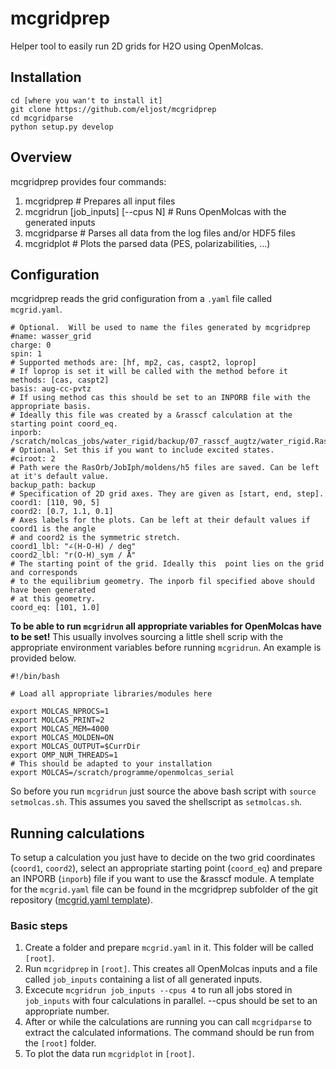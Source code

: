 # mcgridprep
Helper tool to easily run 2D grids for H2O using OpenMolcas.

## Installation
```
cd [where you wan't to install it]
git clone https://github.com/eljost/mcgridprep
cd mcgridparse
python setup.py develop
```

## Overview
mcgridprep provides four commands:
1. mcgridprep # Prepares all input files
2. mcgridrun [job_inputs] [--cpus N] # Runs OpenMolcas with the generated inputs
3. mcgridparse #  Parses all data from the log files and/or HDF5 files
4. mcgridplot # Plots the parsed data (PES, polarizabilities, ...)

## Configuration
mcgridprep reads the grid configuration from a `.yaml` file called `mcgrid.yaml`.
```
# Optional.  Will be used to name the files generated by mcgridprep
#name: wasser_grid
charge: 0
spin: 1
# Supported methods are: [hf, mp2, cas, caspt2, loprop]
# If loprop is set it will be called with the method before it
methods: [cas, caspt2]
basis: aug-cc-pvtz
# If using method cas this should be set to an INPORB file with the appropriate basis.
# Ideally this file was created by a &rasscf calculation at the starting point coord_eq.
inporb: /scratch/molcas_jobs/water_rigid/backup/07_rasscf_augtz/water_rigid.RasOrb
# Optional. Set this if you want to include excited states.
#ciroot: 2
# Path were the RasOrb/JobIph/moldens/h5 files are saved. Can be left at it's default value.
backup_path: backup
# Specification of 2D grid axes. They are given as [start, end, step].
coord1: [110, 90, 5]
coord2: [0.7, 1.1, 0.1]
# Axes labels for the plots. Can be left at their default values if coord1 is the angle
# and coord2 is the symmetric stretch.
coord1_lbl: "∠(H-O-H) / deg"
coord2_lbl: "r(O-H)_sym / Å"
# The starting point of the grid. Ideally this  point lies on the grid and corresponds
# to the equilibrium geometry. The inporb fil specified above should have been generated
# at this geometry.
coord_eq: [101, 1.0]
```
**To be able to run `mcgridrun` all appropriate variables for OpenMolcas have to be set!** This usually involves sourcing a little shell scrip with the appropriate environment variables before running `mcgridrun`. An example is provided below.
```
#!/bin/bash

# Load all appropriate libraries/modules here

export MOLCAS_NPROCS=1
export MOLCAS_PRINT=2
export MOLCAS_MEM=4000
export MOLCAS_MOLDEN=ON
export MOLCAS_OUTPUT=$CurrDir
export OMP_NUM_THREADS=1
# This should be adapted to your installation
export MOLCAS=/scratch/programme/openmolcas_serial
```
So before you run `mcgridrun` just source the above bash script with `source setmolcas.sh`. This assumes you saved the shellscript as `setmolcas.sh`.

## Running calculations
To setup a calculation you just have to decide on the two grid coordinates (`coord1`, `coord2`), select an appropriate starting point (`coord_eq`) and prepare an INPORB (`inporb`) file if you want to use the &rasscf module. A template for the `mcgrid.yaml` file can be found in the mcgridprep subfolder of the git repository ([mcgrid.yaml template](https://github.com/eljost/mcgridprep/blob/master/mcgridprep/mcgrid.yaml)).

### Basic steps
1. Create a folder and prepare `mcgrid.yaml` in it. This folder will be called `[root]`.
2. Run `mcgridprep` in `[root]`. This creates all OpenMolcas inputs and a file called `job_inputs` containing a list of all generated inputs.
3. Excecute `mcgridrun job_inputs --cpus 4` to run all jobs stored in `job_inputs` with four calculations in parallel. --cpus should be set to an appropriate number.
4. After or while the calculations are running you can call `mcgridparse` to extract the calculated informations. The command should be run from the `[root]` folder.
5. To plot the data run `mcgridplot` in `[root]`.
